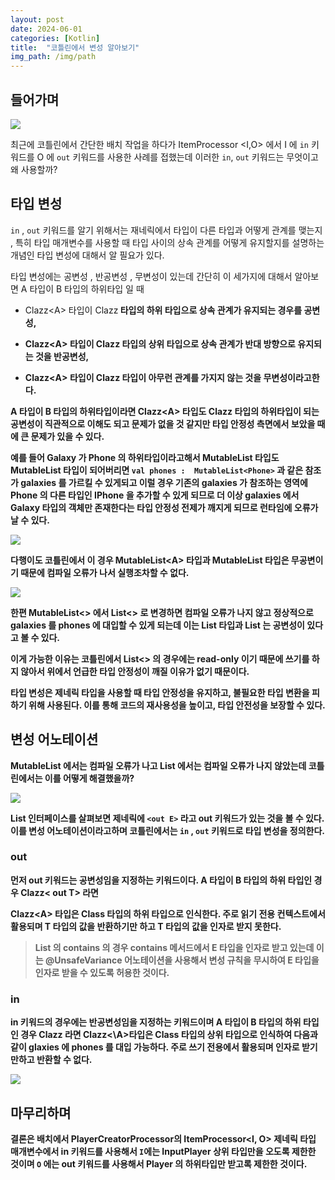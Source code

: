 ```yaml
---
layout: post
date: 2024-06-01
categories: [Kotlin]
title:  "코틀린에서 변성 알아보기"
img_path: /img/path
---
```


## 들어가며

![](/in_out/first.png)

최근에 코틀린에서 간단한 배치 작업을 하다가 ItemProcessor <I,O> 에서 I 에 `in` 키워드를 O 에 `out` 키워드를 사용한 사례를 접했는데 이러한 `in`, `out` 키워드는 무엇이고 왜 사용할까?


## 타입 변성

`in` , `out` 키워드를 알기 위해서는 재네릭에서 타입이 다른 타입과 어떻게 관계를 맺는지 , 특히 타입 매개변수를 사용할 때 타입 사이의 상속 관계를 어떻게 유지할지를 설명하는 개념인 타입 변성에 대해서 알 필요가 있다.

타입 변성에는 공변성 , 반공변성 , 무변성이 있는데 간단히 이 세가지에 대해서 알아보면 A 타입이 B 타입의 하위타입 일 때 

- Clazz\<A> 타입이 Clazz<B> 타입의 하위 타입으로 상속 관계가 유지되는 경우를 공변성,

- Clazz\<A> 타입이 Clazz<B> 타입의 상위 타입으로 상속 관계가 반대 방향으로 유지되는 것을 반공변성,

- Clazz\<A> 타입이 Clazz<B> 타입이 아무런 관계를 가지지 않는 것을 무변성이라고한다.

A 타입이 B 타입의 하위타입이라면  Clazz\<A> 타입도 Clazz<B> 타입의 하위타입이 되는 공변성이 직관적으로 이해도 되고 문제가 없을 것 같지만 타입 안정성 측면에서 보았을 때에 큰 문제가 있을 수 있다.

예를 들어 Galaxy 가 Phone 의 하위타입이라고해서 MutableList<Galaxy> 타입도 MutableList<Phone>  타입이 되어버리면 `val phones :  MutableList<Phone>` 과 같은 참조가 galaxies 를 가르킬 수 있게되고 이럴 경우 기존의 galaxies 가 참조하는 영역에 Phone 의 다른 타입인 IPhone 을 추가할 수 있게 되므로 더 이상 galaxies 에서 Galaxy 타입의 객체만 존재한다는 타입 안정성 전제가 깨지게 되므로 런타임에 오류가 날 수 있다.

![](/in_out/second.png)

다행이도 코틀린에서 이 경우  MutableList\<A> 타입과 MutableList<B> 타입은 무공변이기 때문에 컴파일 오류가 나서 실행조차할 수 없다.

![](/in_out/thrid.png)

한편  MutableList<> 에서 List<> 로 변경하면 컴파일 오류가 나지 않고 정상적으로 galaxies 를 phones 에 대입할 수 있게 되는데 이는 List<Galaxy> 타입과 List<Phone>  는 공변성이 있다고 볼 수 있다.

이게 가능한 이유는 코틀린에서 List<> 의 경우에는 read-only 이기 때문에 쓰기를 하지 않아서 위에서 언급한 타입 안정성이 깨질 이유가 없기 때문이다.

타입 변성은 제네릭 타입을 사용할 때 타입 안정성을 유지하고, 불필요한 타입 변환을 피하기 위해 사용된다. 이를 통해 코드의 재사용성을 높이고, 타입 안전성을 보장할 수 있다.


## 변성 어노테이션

MutableList 에서는 컴파일 오류가 나고 List 에서는 컴파일 오류가 나지 않았는데 코틀린에서는 이를 어떻게 해결했을까? 

![](/in_out/four.png)

List 인터페이스를 살펴보면 제네릭에 `<out E>` 라고 out 키워드가 있는 것을 볼 수 있다. 이를 변성 어노테이션이라고하며 코틀린에서는 `in` , `out` 키워드로 타입 변성을 정의한다.

### out
먼저 out 키워드는 공변성임을 지정하는 키워드이다. A 타입이 B 타입의 하위 타입인 경우 Clazz< out T> 라면 

Clazz\<A> 타입은 Class<B> 타입의 하위 타입으로 인식한다. 주로 읽기 전용 컨텍스트에서 활용되며  T 타입의 값을 반환하기만 하고 T 타입의 값을 인자로 받지 못한다.

> List 의 contains 의 경우 contains 메서드에서 E 타입을  인자로 받고 있는데 이는 @UnsafeVariance 어노테이션을 사용해서 변성 규칙을 무시하여 E 타입을 인자로 받을 수 있도록 허용한 것이다.

### in

in 키워드의 경우에는 반공변성임을 지정하는 키워드이며 A 타입이 B 타입의 하위 타입인 경우 Clazz<in T> 라면 Clazz<\A>타입은 Class<B> 타입의 상위 타입으로 인식하여 다음과 같이 glaxies 에 phones 를 대입 가능하다. 주로 쓰기 전용에서 활용되며 인자로 받기만하고 반환할 수 없다.

![](/in_out/five.png)

## 마무리하며

결론은  배치에서 PlayerCreatorProcessor의 ItemProcessor<I, O> 제네릭 타입 매개변수에서 in 키워드를 사용해서 `I`에는 InputPlayer 상위 타입만을 오도록 제한한 것이며 `O` 에는 out 키워드를 사용해서 Player 의 하위타입만 받고록 제한한 것이다.